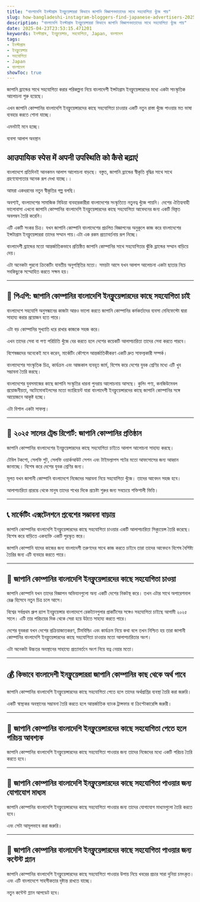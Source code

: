 ```yaml
---
title: "বাংলাদেশি ইনস্টাগ্রাম ইনফ্লুয়েন্সাররা কিভাবে জাপানি বিজ্ঞাপনদাতাদের সাথে সহযোগিতা খুঁজে পায়"
slug: how-bangladeshi-instagram-bloggers-find-japanese-advertisers-2025-04-23
description: "বাংলাদেশি ইনস্টাগ্রাম ইনফ্লুয়েন্সাররা কিভাবে জাপানি বিজ্ঞাপনদাতাদের সাথে সহযোগিতা খুঁজে পায়"
date: 2025-04-23T23:53:15.471201
keywords: ইনস্টাগ্রাম, ইনফ্লুয়েন্সার, সহযোগিতা, Japan, বাংলাদেশ
tags:
- ইনস্টাগ্রাম
- ইনফ্লুয়েন্সার
- সহযোগিতা
- Japan
- বাংলাদেশ
showToc: true
---
```


জাপানি ব্র্যান্ডের সাথে সহযোগিতা করার পরিকল্পনা নিয়ে বাংলাদেশী ইন্সটাগ্রাম ইনফ্লুয়েন্সারদের মধ্যে একটা সাংস্কৃতিক আলোচনা শুরু হয়েছে।

এখন জাপানি কোম্পানির বাংলাদেশি ইনফ্লুয়েন্সারদের কাছে সহযোগিতা চাওয়ার একটি নতুন রাস্তা খুঁজে পাওয়ার মত ভাষা ব্যবহার করতে শোনা যাচ্ছে।

এমনটাই মনে হচ্ছে।

ব্যবসা আলাপ অবস্থান
<!---->
## आउपायिक स्पेस में अपनी उपस्थिति को कैसे बढ़ाएं

বাংলাদেশে প্রতিদিনই আনকমন আলাপ আলোচনা বাড়ছে। বস্তুত, জাপানি ব্র্যান্ডের স্বীকৃতি বৃদ্ধির সাথে সাথে গ্রহণযোগ্যতার অনেক রূপ দেখা যাচ্ছে।।

আমরা একধরনের নতুন স্বীকৃতির গল্প বলছি।

অবশ্যই, বাংলাদেশের সামাজিক মিডিয়া ব্যবহারকারীরা বাংলাদেশের সংস্কৃতিতে নতুনত্ব খুঁজে পায়নি। দেশের ঐতিহ্যবাহী ভালোবাসা এখনো জাপানি কোম্পানির বাংলাদেশি ইনফ্লুয়েন্সারদের কাছে সহযোগিতা আবেদনের জন্য একটি বিস্তৃত অবলম্বন তৈরি করেনি।

এটি একটি সংকর চিত্র। যখন জাপানি কোম্পানি বাংলাদেশের প্রচলিত বিজ্ঞাপনের অনুকূলে কাজ করে বাংলাদেশের ইন্সটাগ্রাম ইনফ্লুয়েন্সাররা তাদের সম্মান পায়।এটা এক রকম প্রত্যাবর্তনায় রূপ নিচ্ছে।

বাংলাদেশী ব্র্যান্ডের মতো আন্তর্জাতিকভাবে প্রতিষ্ঠিত জাপানি কোম্পানির সাথে সহযোগিতার ঝুঁকি ব্র্যান্ডের সম্মান বাড়িয়ে দেয়।

এটা অনেকটা পুরনো ক্রিকেটিং যাবতীয় অনুপস্থিতির মতো। সময়টা আসে যখন আলাপ আলোচনা একটা ছাতার নিচে সবকিছুকে সম্মোহিত করতে সক্ষম হয়।

---


## 🤡 পিএপি: জাপানি কোম্পানির বাংলাদেশি ইনফ্লুয়েন্সারদের কাছে সহযোগিতা চাই

বাংলাদেশে সহযোগি অনুসন্ধানের কাজটা আরও ভালো করতে জাপানি কোম্পানির কর্মকর্তাদের ব্যবসা মেনিফেস্টো দ্বারা সাহায্য করার প্রয়োজন হতে পারে।

এটা বড় কোম্পানির সুখ্যাতি ধরে রাখার কাজকে সহজ করে।

এখন তাদের সেবা বা পণ্য পরিচিতি খুঁজে বের করতে হলে দেশের কয়েকটি আলাপচারিতা তাদের সেবা করতে পারবে।

বিশেষজ্ঞদের অনেকেই মনে করেন, মার্কেটিং কৌশলে আন্তর্জাতিকীকরণ একটি দ্রুত সাফল্যকারী সম্পর্ক।

বাংলাদেশের সাংস্কৃতিক চিত্র, কার্যক্রম এবং আজকাল ব্যবহৃত জার্ম, বিশেষ করে দেশের যুবক শ্রেণির মধ্যে এটি খুব সম্ভাবনা তৈরি করছে।

বাংলাদেশের যুবসমাজের কাছে জাপানি সংস্কৃতির ধারনা পুনরায় আলোচনায় আসছে। কুলিং পণ্য, কনজিউমেবল প্রয়োজনীয়তা, অটোমোবাইলসের মতো ভ্যারিয়েন্ট যারা বাংলাদেশী ইনফ্লুয়েন্সারদের কাছে জাপানি কোম্পানির সঙ্গে আয়োজনে আকৃষ্ট হচ্ছে।

এটা বিশাল একটা সাফল্য।

---


## 🔦 ২০২৫ সালের ট্রেন্ড রিপোর্ট: জাপানি কোম্পানির প্রতিষ্ঠান

জাপানি কোম্পানির বাংলাদেশের ইনফ্লুয়েন্সারদের কাছে সহযোগিতা চাইতে আলাপ আলোচনা সাহায্য করছে।

টেবিল টকশো, সেলফি শুট, সেলফি ওয়ার্কআউট সেশন এবং টাইমল্যাপস শটের মতো আফসোসের জন্য আহ্বান জানাচ্ছে। বিশেষ করে দেশের যুবক শ্রেণির জন্য।

মূলত যখন জাপানী কোম্পানি বাংলাদেশে নিজেদের সম্ভাবনা নিয়ে সহযোগিতা খুঁজে। তাদের আবেদন সহজ হবে।

আলাপচারিতা প্রারম্ভে থেকে মানুষ তাদের শখের দিকে প্রচেষ্টা শুরুর জন্য সবচেয়ে শক্তিশালী ভিত্তি।


---


## 📞 মার্কেটিং এক্সটেনশনে প্রবেশের সম্ভাবনা বাড়ায়

জাপানি কোম্পানির বাংলাদেশি ইনফ্লুয়েন্সারদের কাছে সহযোগিতা চাওয়ার একটি আলাপচারিতা সিক্যুয়েন্স তৈরি করেছে। বিশেষ করে বাড়িতে একব্যক্তি একটি পুরস্কৃত স্তরে।

জাপানি কোম্পানি যাদের কাজের জন্য বাংলাদেশী তরুণদের সাথে কাজ করতে চাইবে তারা তাদের আবেদনে বিশেষ বৈশিষ্ট্য তৈরির জন্য এটি ব্যবহার করতে পারে।


---


## 📢 জাপানি কোম্পানির বাংলাদেশি ইনফ্লুয়েন্সারদের কাছে সহযোগিতা চাওয়া

জাপানি কোম্পানি যখন তাদের বিজ্ঞাপন অভিযানগুলো অন্য একটি দেশের নিকটস্থ করে। তখন এটার সাথে অপারেশনাল রেঞ্জ হিসেবে নতুন চিত্র চলে আসে।

বিশ্বের সর্বপ্রথম গ্রুপ র‍্যাপ ইনফ্লুয়েন্সার বাংলাদেশে রেকট্যানগুলার প্রাকটিসের সঙ্গেও সহযোগিতা চাইছে আগামী ২০২৫ সালে।  এটি তার পরিচয়ের দিক থেকে সেরা হয়ে উঠতে সাহায্য করতে পারে।

দেশের যুবকরা যখন দেশের প্রক্রিয়াজাতকরণ, টিমবিল্ডিং এবং কার্যক্রম নিয়ে কথা বলে তখন নিশ্চিত হয় তারা জাপানী কোম্পানির বাংলাদেশি ইনফ্লুয়েন্সারদের কাছে সহযোগিতা চাওয়ার মতো আলাপচারিতার অংশ।

এটা অনেকটা উচ্চতর অবস্থানের সাহায্যে প্রত্যাবর্তনে অংশ নিয়ে যত্ন নেয়ার মতো।

---


## 💰 কিভাবে বাংলাদেশী ইনফ্লুয়েন্সাররা জাপানি কোম্পানির কাছ থেকে অর্থ পাবে
জাপানি কোম্পানির বাংলাদেশি ইনফ্লুয়েন্সারদের কাছে সহযোগিতা পেতে হলে তাদের অর্থপ্রাপ্তির ব্যবস্থা তৈরি করা জরুরি।

একটি স্বাস্থ্যকর অবস্থানের সম্ভাবনা তৈরি করতে হলে আন্তর্জাতিক ব্যাংক ট্রান্সফার বা ক্রিপ্টোকারেন্সি জরুরী।

---


## 📝 জাপানি কোম্পানির বাংলাদেশি ইনফ্লুয়েন্সারদের কাছে সহযোগিতা পেতে হলে পরিচয় আবশ্যক

জাপানি কোম্পানির বাংলাদেশি ইনফ্লুয়েন্সারদের কাছে সহযোগিতা পাওয়ার জন্য তাদের নিজেদের মধ্যে একটি পরিচয় তৈরি করতে হবে।


---


## 📱 জাপানি কোম্পানির বাংলাদেশি ইনফ্লুয়েন্সারদের কাছে সহযোগিতা পাওয়ার জন্য যোগাযোগ মাধ্যম

জাপানি কোম্পানির বাংলাদেশি ইনফ্লুয়েন্সারদের কাছে সহযোগিতা পাওয়ার জন্য তাদের যোগাযোগ মাধ্যমগুলো তৈরি করতে হবে।

এবং সেটা আমূলভাবে করা জরুরি।


---


## 🔦 জাপানি কোম্পানির বাংলাদেশি ইনফ্লুয়েন্সারদের কাছে সহযোগিতা পাওয়ার জন্য কন্টেন্ট প্ল্যান

জাপানি কোম্পানির বাংলাদেশি ইনফ্লুয়েন্সারদের কাছে সহযোগিতা পাওয়ার উপায় নিয়ে খবরের প্রচার সারা দুনিয়া চমৎকৃত। এবং এটি বাংলাদেশে সাহসীকতার দৃষ্টান্ত রাখতে যাচ্ছে।

নতুন কন্টেন্ট প্ল্যান আপডেট হবে।